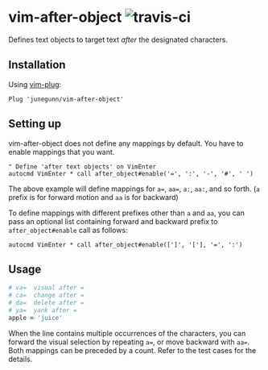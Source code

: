 vim-after-object ![travis-ci](https://travis-ci.org/junegunn/vim-after-object.svg?branch=master)
================

Defines text objects to target text *after* the designated characters.

Installation
------------

Using [vim-plug](https://github.com/junegunn/vim-plug):

```vim
Plug 'junegunn/vim-after-object'
```

Setting up
----------

vim-after-object does not define any mappings by default.
You have to enable mappings that you want.

```vim
" Define 'after text objects' on VimEnter
autocmd VimEnter * call after_object#enable('=', ':', '-', '#', ' ')
```

The above example will define mappings for `a=`, `aa=`, `a:`, `aa:`, 
and so forth. (`a` prefix is for forward motion and `aa` is for backward)

To define mappings with different prefixes other than `a` and `aa`, you can
pass an optional list containing forward and backward prefix to
`after_object#enable` call as follows:

```vim
autocmd VimEnter * call after_object#enable([']', '['], '=', ':')
```

Usage
-----

```ruby
# va=  visual after =
# ca=  change after =
# da=  delete after =
# ya=  yank after =
apple = 'juice'
```

When the line contains multiple occurrences of the characters, you can forward
the visual selection by repeating `a=`, or move backward with `aa=`. Both
mappings can be preceded by a count. Refer to the test cases for the details.
